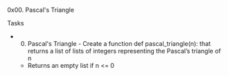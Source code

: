 0x00. Pascal's Triangle

Tasks
- 0. Pascal's Triangle - Create a function def pascal_triangle(n): that returns a list of lists of integers representing the Pascal’s triangle of n
	- Returns an empty list if n <= 0
